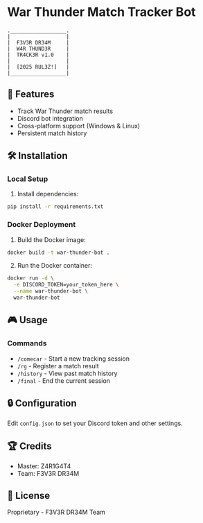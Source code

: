 # War Thunder Match Tracker Bot

```
.__________________.
|                  |
|  F3V3R DR34M     |
|  W4R THUND3R     |
|  TR4CK3R v1.0    |
|                  |
|  [2025 RUL3Z!]   |
|__________________|
```

## 🚀 Features
- Track War Thunder match results
- Discord bot integration
- Cross-platform support (Windows & Linux)
- Persistent match history

## 🛠️ Installation

### Local Setup
1. Install dependencies:
```bash
pip install -r requirements.txt
```

### Docker Deployment
1. Build the Docker image:
```bash
docker build -t war-thunder-bot .
```

2. Run the Docker container:
```bash
docker run -d \
  -e DISCORD_TOKEN=your_token_here \
  --name war-thunder-bot \
  war-thunder-bot
```

## 🎮 Usage

### Commands
- `/comecar` - Start a new tracking session
- `/rg` - Register a match result
- `/history` - View past match history
- `/final` - End the current session

## 🔒 Configuration
Edit `config.json` to set your Discord token and other settings.

## 🏆 Credits
- Master: Z4R1G4T4
- Team: F3V3R DR34M

## 📜 License
Proprietary - F3V3R DR34M Team
